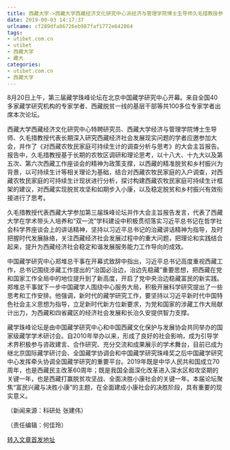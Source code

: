 ```yaml
---
title: 西藏大学->西藏大学西藏经济文化研究中心派经济与管理学院博士生导师久毛措教授参加第三届藏学珠峰论坛并作大会主旨发言 | utibet.com.cn
date: 2019-09-03 14:17:37
urlname: cf289dfa86726eb987faf1772e642864
tags: 
- utibet.com.cn
- utibet
- 西藏大学
- 藏大
categories:
- utibet.com.cn
- 西藏大学
---
```



8月20日上午，第三届藏学珠峰论坛在北京中国藏学研究中心开幕。来自全国40多家藏学研究机构的专家学者、西藏脱贫一线的基层干部等共100多位专家学者出席本次论坛。

西藏大学西藏经济文化研究中心特聘研究员、西藏大学经济与管理学院博士生导师、久毛措教授代表长期深入研究西藏经济社会发展现实问题的学者应邀参加大会，并作了《对西藏农牧民家庭可持续生计的调查分析与思考》的大会主旨报告。报告中，久毛措教授基于长期的农牧区调研和理论思考，以十八大、十九大以及第五次、第六次西藏工作座谈会的精神为政策支撑，以西藏的精准脱贫和乡村振兴为背景，以可持续生计等相关理论为基础，结合对西藏农牧民家庭的入户调查，对西藏农牧民家庭的可持续生计现状进行分析，探讨构建西藏农牧民家庭可持续生计框架的建议，对西藏实现脱贫攻坚和如期步入小康，以及稳定脱贫和乡村振兴有效衔接进行了思考。

久毛措教授代表西藏大学参加第三届珠峰论坛并作大会主旨报告发言，代表了西藏大学在学术带头人培养和“双一流”学科建设中积极贯彻落实习近平总书记在哲学社会科学界座谈会上的讲话精神，坚持以习近平总书记的治藏讲话精神为指导，及时把握时代发展脉络，关注西藏经济社会发展过程中的重大问题，把理论和实践结合起来，提升为西藏经济社会稳定和谐发展服务能力工作导向的成效。

中国藏学研究中心郑堆总干事在开幕式致辞中指出，习近平总书记高度重视西藏工作，总书记围绕涉藏工作提出的“治国必治边，治边先稳藏”重要思想，把西藏在党和国家工作全局中的地位提升到了新高度，开启了党中央治边稳藏富民的新实践。郑堆总干事就下一步中国藏学人围绕中心服务大局，积极开展科学研究提出了一些思考和工作安排。他强调，新时代的藏学研究工作，要坚持以习近平新时代中国特色社会主义思想为指导，立足新时代新方位新要求，为党和国家的涉藏工作大局献计出力，为西藏和四省藏区的经济社会发展和长治久安提供智力支撑。

藏学珠峰论坛是由中国藏学研究中心和中国西藏文化保护与发展协会共同举办的国家级藏学学术研讨会。自2010年举办以来，形成了良好的社会影响，成为引导学术界积极参与咨政建言、合作研究、充分交流和成果展示的学术舞台，目前已成为继北京国际藏学研讨会、全国藏学协调会和中国藏学研究珠峰奖之后中国藏学研究中心发挥牵头协调全国藏学研究的重要平台。2019年既是中华人民共和国成立70周年，也是西藏民主改革60周年；既是我国全面深化改革进入深水区和攻坚期的关键一年，也是西藏打赢脱贫攻坚战、全面决胜小康社会的关键一年。本届论坛聚焦“富民兴藏与决胜小康”的主题，在全面建成小康社会的决胜阶段，具有重要的现实意义。

（新闻来源：科研处 张建伟）

（责任编辑：何佳玲）





[转入文章首发地址](http://www.utibet.edu.cn/news/article_3_5_15250.html)